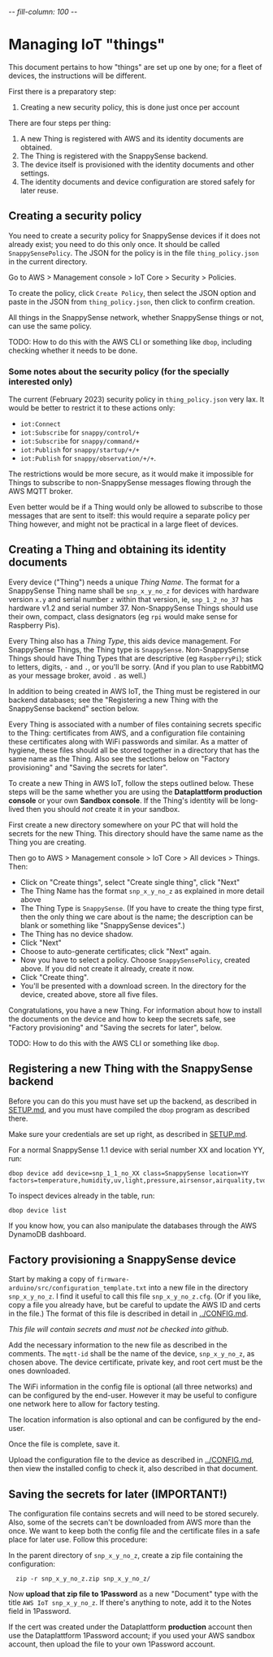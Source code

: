 -*- fill-column: 100 -*-

# Managing IoT "things"

This document pertains to how "things" are set up one by one; for a fleet of devices, the
instructions will be different.

First there is a preparatory step:

1. Creating a new security policy, this is done just once per account

There are four steps per thing:

1. A new Thing is registered with AWS and its identity documents are obtained.
2. The Thing is registered with the SnappySense backend.
3. The device itself is provisioned with the identity documents and other settings.
4. The identity documents and device configuration are stored safely for later reuse.

## Creating a security policy

You need to create a security policy for SnappySense devices if it does not already exist; you need
to do this only once.  It should be called `SnappySensePolicy`.  The JSON for the policy is in the
file `thing_policy.json` in the current directory.

Go to AWS > Management console > IoT Core > Security > Policies.

To create the policy, click `Create Policy`, then select the JSON option and paste in the JSON from
`thing_policy.json`, then click to confirm creation.

All things in the SnappySense network, whether SnappySense things or not, can use the same policy.

TODO: How to do this with the AWS CLI or something like `dbop`, including checking whether it needs
to be done.

### Some notes about the security policy (for the specially interested only)

The current (February 2023) security policy in `thing_policy.json` very lax.  It would be better to
restrict it to these actions only:

* `iot:Connect`
* `iot:Subscribe` for `snappy/control/+`
* `iot:Subscribe` for `snappy/command/+`
* `iot:Publish` for `snappy/startup/+/+`
* `iot:Publish` for `snappy/observation/+/+`.

The restrictions would be more secure, as it would make it impossible for Things to subscribe to
non-SnappySense messages flowing through the AWS MQTT broker.

Even better would be if a Thing would only be allowed to subscribe to those messages that are sent
to itself: this would require a separate policy per Thing however, and might not be practical in a
large fleet of devices.

## Creating a Thing and obtaining its identity documents

Every device ("Thing") needs a unique _Thing Name_.  The format for a SnappySense Thing name shall
be `snp_x_y_no_z` for devices with hardware version `x.y` and serial number `z` within that version,
ie, `snp_1_2_no_37` has hardware v1.2 and serial number 37.  Non-SnappySense Things should use their
own, compact, class designators (eg `rpi` would make sense for Raspberry Pis).

Every Thing also has a _Thing Type_, this aids device management.  For SnappySense Things, the Thing
type is `SnappySense`.  Non-SnappySense Things should have Thing Types that are descriptive (eg
`RaspberryPi`); stick to letters, digits, `-` and `.`, or you'll be sorry.  (And if you plan to use
RabbitMQ as your message broker, avoid `.` as well.)

In addition to being created in AWS IoT, the Thing must be registered in our backend databases; see
the "Registering a new Thing with the SnappySense backend" section below.

Every Thing is associated with a number of files containing secrets specific to the Thing:
certificates from AWS, and a configuration file containing these certificates along with WiFi
passwords and similar.  As a matter of hygiene, these files should all be stored together in a
directory that has the same name as the Thing.  Also see the sections below on "Factory
provisioning" and "Saving the secrets for later".

To create a new Thing in AWS IoT, follow the steps outlined below.  These steps will be the same
whether you are using the **Dataplattform production console** or your own **Sandbox console**.  If
the Thing's identity will be long-lived then you should _not_ create it in your sandbox.
  
First create a new directory somewhere on your PC that will hold the secrets for the new Thing.  This
directory should have the same name as the Thing you are creating.

Then go to AWS > Management console > IoT Core > All devices > Things.  Then:

* Click on "Create things", select "Create single thing", click "Next"
* The Thing Name has the format `snp_x_y_no_z` as explained in more detail above
* The Thing Type is `SnappySense`.  (If you have to create the thing type first, then the only thing
  we care about is the name; the description can be blank or something like "SnappySense devices".)
* The Thing has no device shadow.
* Click "Next"
* Choose to auto-generate certificates; click "Next" again.
* Now you have to select a policy.  Choose `SnappySensePolicy`, created above.  If you did not
  create it already, create it now.
* Click "Create thing".
* You'll be presented with a download screen.  In the directory for the device, created above, store
  all five files.

Congratulations, you have a new Thing.  For information about how to install the documents on the
device and how to keep the secrets safe, see "Factory provisioning" and "Saving the secrets for
later", below.

TODO: How to do this with the AWS CLI or something like `dbop`.

## Registering a new Thing with the SnappySense backend

Before you can do this you must have set up the backend, as described in [SETUP.md](SETUP.md), and you
must have compiled the `dbop` program as described there.

Make sure your credentials are set up right, as described in [SETUP.md](SETUP.md).

For a normal SnappySense 1.1 device with serial number XX and location YY, run:
```
dbop device add device=snp_1_1_no_XX class=SnappySense location=YY factors=temperature,humidity,uv,light,pressure,airsensor,airquality,tvoc,co2,motion,noise
```

To inspect devices already in the table, run:
```
dbop device list
```

If you know how, you can also manipulate the databases through the AWS DynamoDB dashboard.

## Factory provisioning a SnappySense device

Start by making a copy of `firmware-arduino/src/configuration_template.txt` into a new file in the
directory `snp_x_y_no_z`.  I find it useful to call this file `snp_x_y_no_z.cfg`.  (Or if you like,
copy a file you already have, but be careful to update the AWS ID and certs in the file.)  The
format of this file is described in detail in [../CONFIG.md](../CONFIG.md).

_This file will contain secrets and must not be checked into github._

Add the necessary information to the new file as described in the comments.  The `mqtt-id` shall
be the name of the device, `snp_x_y_no_z`, as chosen above.  The device certificate, private key,
and root cert must be the ones downloaded.

The WiFi information in the config file is optional (all three networks) and can be configured by
the end-user.  However it may be useful to configure one network here to allow for factory testing.

The location information is also optional and can be configured by the end-user.

Once the file is complete, save it.

Upload the configuration file to the device as described in [../CONFIG.md](../CONFIG.md), then view
the installed config to check it, also described in that document.


## Saving the secrets for later (IMPORTANT!)

The configuration file contains secrets and will need to be stored securely.  Also, some of the
secrets can't be downloaded from AWS more than the once.  We want to keep both the config file and
the certificate files in a safe place for later use.  Follow this procedure:

In the parent directory of `snp_x_y_no_z`, create a zip file containing the configuration:
```
  zip -r snp_x_y_no_z.zip snp_x_y_no_z/
```

Now **upload that zip file to 1Password** as a new "Document" type with the title `AWS IoT snp_x_y_no_z`.
If there's anything to note, add it to the Notes field in 1Password.

If the cert was created under the Dataplattform **production** account then use the Dataplattform
1Password account; if you used your AWS sandbox account, then upload the file to your own 1Password
account.
